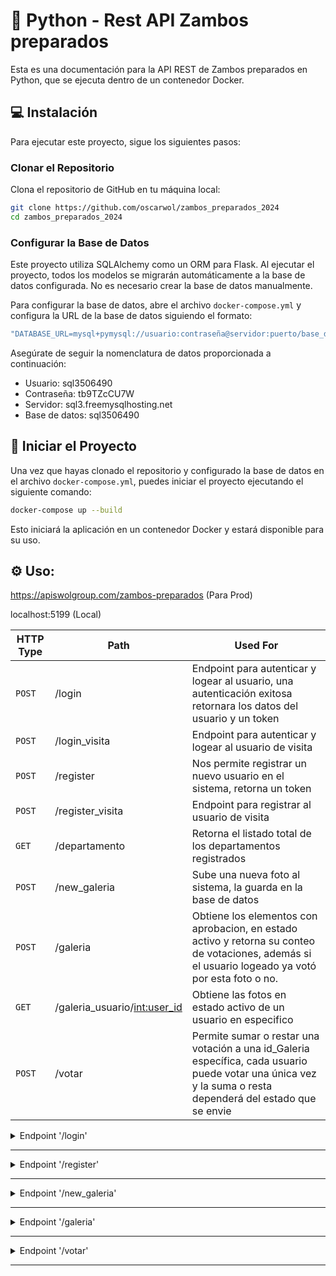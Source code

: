 # 🐍 Python - Rest API Zambos preparados

Esta es una documentación para la API REST de Zambos preparados en Python, que se ejecuta dentro de un contenedor Docker.

## 💻 Instalación

Para ejecutar este proyecto, sigue los siguientes pasos:

### Clonar el Repositorio

Clona el repositorio de GitHub en tu máquina local:

```bash
git clone https://github.com/oscarwol/zambos_preparados_2024
cd zambos_preparados_2024
```

### Configurar la Base de Datos

Este proyecto utiliza SQLAlchemy como un ORM para Flask. Al ejecutar el proyecto, todos los modelos se migrarán automáticamente a la base de datos configurada. No es necesario crear la base de datos manualmente.

Para configurar la base de datos, abre el archivo `docker-compose.yml` y configura la URL de la base de datos siguiendo el formato:

```yaml
"DATABASE_URL=mysql+pymysql://usuario:contraseña@servidor:puerto/base_de_datos"
```

Asegúrate de seguir la nomenclatura de datos proporcionada a continuación:

- Usuario: sql3506490
- Contraseña: tb9TZcCU7W
- Servidor: sql3.freemysqlhosting.net
- Base de datos: sql3506490

## 🚀 Iniciar el Proyecto

Una vez que hayas clonado el repositorio y configurado la base de datos en el archivo `docker-compose.yml`, puedes iniciar el proyecto ejecutando el siguiente comando:

```bash
docker-compose up --build
```
Esto iniciará la aplicación en un contenedor Docker y estará disponible para su uso.

## ⚙️ Uso:
https://apiswolgroup.com/zambos-preparados (Para Prod)

localhost:5199 (Local)



| HTTP Type | Path | Used For |
| --- | --- | --- |
| `POST` | /login | Endpoint para autenticar y logear al usuario, una autenticación exitosa retornara los datos del usuario y un token|
| `POST` | /login_visita | Endpoint para autenticar y logear al usuario de visita|
| `POST` | /register | Nos permite registrar un nuevo usuario en el sistema, retorna un token |
| `POST` | /register_visita | Endpoint para registrar al usuario de visita|
| `GET` | /departamento | Retorna el listado total de los departamentos registrados|
| `POST` | /new_galeria | Sube una nueva foto al sistema, la guarda en la base de datos  |
| `POST` | /galeria | Obtiene los elementos con aprobacion, en estado activo y retorna su conteo de votaciones, además si el usuario logeado ya votó por esta foto o no.|
| `GET` | /galeria_usuario/<int:user_id> | Obtiene las fotos en estado activo de un usuario en especifico|
| `POST` | /votar | Permite sumar o restar una votación a una id_Galeria específica, cada usuario puede votar una única vez y la suma o resta dependerá del estado que se envie|


<details>
<summary>Endpoint '/login'</summary>

#### Endpoint Login [/login]
```http
POST /zambos-preparados/login/
```

Ejemplos de datos a enviar:
```
{
  "identificacion": "29999999999",
  "correo": "omorales@wol.group"
}
```
</details>

---

<details>
<summary>Endpoint '/register'</summary>

### Endpoint Register: [/register]
```http
POST /zambos-preparados/register/
```

Ejemplos de datos a enviar:
```
{
    "nombre": "Juan",
    "apellido": "Pérez",
    "identificacion": "2269696300109",
    "correo": "juan.perez@example.com",
    "telefono": "55551234",
    "genero": "Masculino",
    "departamento": 1,
    "ip": "192.168.1.1",
    "utms": "utm_source=google&utm_medium=cpc"
}

```
</details>

---
<details>
<summary>Endpoint '/new_galeria'</summary>

#### Endpoint new_galeria [/zambos-preparados/new_galeria] (Subir a Galeria)
```http
POST /zambos-preparados/new_galeria/
```

Ejemplos de datos a enviar (Debe ser un POST):
```
{
    "id_usuario": 30475,
    "plataforma": "Instagram",
    "codigo": "C48ybrQv5QH/",
    "url": "https://www.instagram.com/reel/C48ybrQv5QH/",
    "tipo": "reel"
}
```
</details>

---
<details>
<summary>Endpoint '/galeria'</summary>

#### Endpoint Galeria [/zambos-preparados/galeria] (Galeria)
```http
POST /zambos-preparados/galeria/
```
Filtros opcionales que se pueden utilizar en este endpoint:
- "page" (opcional, si no se incluye muestra por default la página 1)
- "per_page" (opcional, si no se incluye muestra por default 9 elementos por cada página)
- "fecha_inicio" y "fecha_fin" (opcional, si no se incluye muestra todas las fechas)
- "token" (obligatorio, debe ir vacio "" si el usuario no está logeado y con el token del usuario si ya inició sesión )


Sin filtros y de manera general, el request puede ser enviado de esta forma:
```
{
    "page": 1,
    "token": ""
}
```

Si el usuario esta logeado debe enviarse de esta forma:
```
{
    "page": 1,
    "token": "b21vcmFsZXNAb2RkLmRpZ2l0YWw="
}
```
Los filtros son opcionales, asi que pueden añadirse y funcionarán de manera independiente
```
{
    "page": 1,
    "per_page": 10,
    "fecha_inicio": "2023-10-10",
    "fecha_fin": "2023-10-12",
    "token": "b21vcmFsZXNAb2RkLmRpZ2l0YWw="
}
```

Este endpoint también permite ver resultados específicos por cada página
```
{
    "page": 1,
    "per_page": 2,
    "token": "b21vcmFsZXNAb2RkLmRpZ2l0YWw="
}
```
</details>

---
<details>
<summary>Endpoint '/votar'</summary>

#### Endpoint de Votación [/zambos-preparados/votar] 
```http
POST /zambos-preparados/votar/
```
Significados del valor de 'estado'
- 0: Quitar votación (deshabilitar) votación
- 1: Agregar o (habilitar) votación.
Ejemplos de datos a enviar:
```
{
    "id_galeria": 5412,
    "token": "b21vcmFsZXNAb2RkLmRpZ2l0YWw=",
    "estado: 1
}
```
</details>

---

